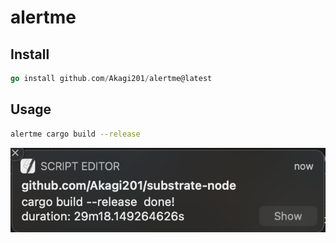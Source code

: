 # alertme

## Install

```Go
go install github.com/Akagi201/alertme@latest
```

## Usage

```Bash
alertme cargo build --release
```

![](assets/alertme.png)
